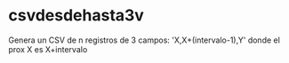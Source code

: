 # csvdesdehasta3v
Genera un CSV de n registros de 3 campos: 'X,X+(intervalo-1),Y' donde el prox X es X+intervalo
